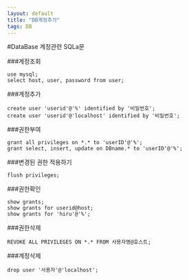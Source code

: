 ```yaml
---
layout: default
title: "DB계정추가"
tags: DB
---
```


#DataBase 계정관련 SQLa문

###계정조회
```
use mysql; 
select host, user, password from user;
```

###계정추가
```
create user 'userid'@'%' identified by '비밀번호';
create user 'userid'@'localhost' identified by '비밀번호';
```

###권한부여
```
grant all privileges on *.* to 'userID'@'%';
grant select, insert, update on DBname.* to 'userID'@'%';
```

###변경된 권한 적용하기
```
flush privileges;
```


###권한확인
```
show grants;
show grants for userid@host;
show grants for 'hiru'@'%';
```


###권한삭제
```
REVOKE ALL PRIVILEGES ON *.* FROM 사용자명@호스트;
```


###계정삭제
```
drop user '사용자'@'localhost';
```